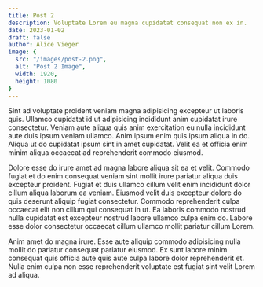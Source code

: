 ```yaml
---
title: Post 2
description: Voluptate Lorem eu magna cupidatat consequat non ex in.
date: 2023-01-02
draft: false
author: Alice Vieger
image: {
  src: "/images/post-2.png",
  alt: "Post 2 Image",
  width: 1920,
  height: 1080
}
---
```


Sint ad voluptate proident veniam magna adipisicing excepteur ut laboris quis. Ullamco cupidatat id ut adipisicing incididunt anim cupidatat irure consectetur. Veniam aute aliqua quis anim exercitation eu nulla incididunt aute duis ipsum veniam ullamco. Anim ipsum enim quis ipsum aliqua in do. Aliqua ut do cupidatat ipsum sint in amet cupidatat. Velit ea et officia enim minim aliqua occaecat ad reprehenderit commodo eiusmod.

Dolore esse do irure amet ad magna labore aliqua sit ea et velit. Commodo fugiat et do enim consequat veniam sint mollit irure pariatur aliqua duis excepteur proident. Fugiat et duis ullamco cillum velit enim incididunt dolor cillum aliqua laborum ea veniam. Eiusmod velit duis excepteur dolore do quis deserunt aliquip fugiat consectetur. Commodo reprehenderit culpa occaecat elit non cillum qui consequat in ut. Ea laboris commodo nostrud nulla cupidatat est excepteur nostrud labore ullamco culpa enim do. Labore esse dolor consectetur occaecat cillum ullamco mollit pariatur cillum Lorem.

Anim amet do magna irure. Esse aute aliquip commodo adipisicing nulla mollit do pariatur consequat pariatur eiusmod. Ex sunt labore minim consequat quis officia aute quis aute culpa labore dolor reprehenderit et. Nulla enim culpa non esse reprehenderit voluptate est fugiat sint velit Lorem ad aliqua.